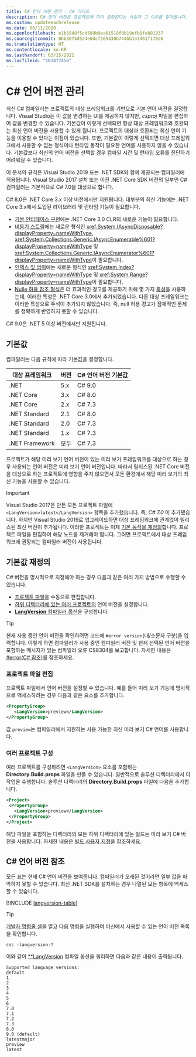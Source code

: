 ```yaml
---
title: C# 언어 버전 관리 - C# 가이드
description: C# 언어 버전은 프로젝트에 따라 결정된다는 사실과 그 이유를 알아봅니다. 기본값을 수동으로 재정의하는 방법을 알아봅니다.
ms.custom: updateeachrelease
ms.date: 08/11/2020
ms.openlocfilehash: e1b5848f5cd589b0ea61518f0b19efb8fe801337
ms.sourcegitcommit: 0bb8074d524e0dcf165430b744bb143461f17026
ms.translationtype: HT
ms.contentlocale: ko-KR
ms.lasthandoff: 03/15/2021
ms.locfileid: "103477456"
---
```

# <a name="c-language-versioning"></a>C# 언어 버전 관리

최신 C# 컴파일러는 프로젝트의 대상 프레임워크를 기반으로 기본 언어 버전을 결정합니다. Visual Studio는 이 값을 변경하는 UI를 제공하지 않지만, *csproj* 파일을 편집하여 값을 변경할 수 있습니다. 기본값이 이렇게 선택되면 항상 대상 프레임워크와 호환되는 최신 언어 버전을 사용할 수 있게 됩니다. 프로젝트의 대상과 호환되는 최신 언어 기능을 이용할 수 있다는 이점이 있습니다. 또한, 기본값이 이렇게 선택되면 대상 프레임워크에서 사용할 수 없는 형식이나 런타임 동작이 필요한 언어를 사용하지 않을 수 있습니다. 기본값보다 최신의 언어 버전을 선택할 경우 컴파일 시간 및 런타임 오류를 진단하기 어려워질 수 있습니다.

이 문서의 규칙은 Visual Studio 2019 또는 .NET SDK와 함께 제공되는 컴파일러에 적용됩니다. Visual Studio 2017 설치 또는 이전 .NET Core SDK 버전의 일부인 C# 컴파일러는 기본적으로 C# 7.0을 대상으로 합니다.

C# 8.0은 .NET Core 3.x 이상 버전에서만 지원됩니다. 대부분의 최신 기능에는 .NET Core 3.x에서 도입된 라이브러리 및 런타임 기능이 필요합니다.

- [기본 인터페이스 구현](../whats-new/csharp-8.md#default-interface-methods)에는 .NET Core 3.0 CLR의 새로운 기능이 필요합니다.
- [비동기 스트림](../whats-new/csharp-8.md#asynchronous-streams)에는 새로운 형식인 <xref:System.IAsyncDisposable?displayProperty=nameWithType>, <xref:System.Collections.Generic.IAsyncEnumerable%601?displayProperty=nameWithType> 및 <xref:System.Collections.Generic.IAsyncEnumerator%601?displayProperty=nameWithType>이 필요합니다.
- [인덱스 및 범위](../whats-new/csharp-8.md#indices-and-ranges)에는 새로운 형식인 <xref:System.Index?displayProperty=nameWithType> 및 <xref:System.Range?displayProperty=nameWithType>이 필요합니다.
- [Nulle 허용 참조 형식](../whats-new/csharp-8.md#nullable-reference-types)은 더 효과적인 경고를 제공하기 위해 몇 가지 [특성](attributes/nullable-analysis.md)을 사용하는데, 이러한 특성은 .NET Core 3.0에서 추가되었습니다. 다른 대상 프레임워크는 이러한 특성으로 주석이 추가되지 않았습니다. 즉, null 허용 경고가 잠재적인 문제를 정확하게 반영하지 못할 수 있습니다.

C# 9.0은 .NET 5 이상 버전에서만 지원됩니다.

## <a name="defaults"></a>기본값

컴파일러는 다음 규칙에 따라 기본값을 결정합니다.

| 대상 프레임워크 | 버전 | C# 언어 버전 기본값 |
|------------------|---------|-----------------------------|
| .NET             | 5.x     | C# 9.0                      |
| .NET Core        | 3.x     | C# 8.0                      |
| .NET Core        | 2.x     | C# 7.3                      |
| .NET Standard    | 2.1     | C# 8.0                      |
| .NET Standard    | 2.0     | C# 7.3                      |
| .NET Standard    | 1.x     | C# 7.3                      |
| .NET Framework   | 모두     | C# 7.3                      |

프로젝트가 해당 미리 보기 언어 버전이 있는 미리 보기 프레임워크를 대상으로 하는 경우 사용되는 언어 버전은 미리 보기 언어 버전입니다. 따라서 릴리스된 .NET Core 버전을 대상으로 하는 프로젝트에 영향을 주지 않으면서 모든 환경에서 해당 미리 보기의 최신 기능을 사용할 수 있습니다.

> [!IMPORTANT]
> Visual Studio 2017은 만든 모든 프로젝트 파일에 `<LangVersion>latest</LangVersion>` 항목을 추가했습니다. 즉, *C# 7.0* 이 추가됐습니다. 하지만 Visual Studio 2019로 업그레이드하면 대상 프레임워크에 관계없이 릴리스된 최신 버전이 추가됩니다. 이러한 프로젝트는 이제 [기본 동작을 재정의](#override-a-default)합니다. 프로젝트 파일을 편집하여 해당 노드를 제거해야 합니다. 그러면 프로젝트에서 대상 프레임워크에 권장되는 컴파일러 버전이 사용됩니다.

## <a name="override-a-default"></a>기본값 재정의

C# 버전을 명시적으로 지정해야 하는 경우 다음과 같은 여러 가지 방법으로 수행할 수 있습니다.

- [프로젝트 파일](#edit-the-project-file)을 수동으로 편집합니다.
- [하위 디렉터리에 있는 여러 프로젝트의](#configure-multiple-projects) 언어 버전을 설정합니다.
- [**LangVersion** 컴파일러 옵션](compiler-options/language.md#langversion)을 구성합니다.

> [!TIP]
> 현재 사용 중인 언어 버전을 확인하려면 코드에 `#error version`(대/소문자 구분)을 입력합니다. 이렇게 하면 컴파일러가 사용 중인 컴파일러 버전 및 현재 선택된 언어 버전을 포함하는 메시지가 있는 컴파일러 오류 CS8304를 보고합니다. 자세한 내용은 [#error(C# 참조)](preprocessor-directives/preprocessor-error.md)를 참조하세요.

### <a name="edit-the-project-file"></a>프로젝트 파일 편집

프로젝트 파일에서 언어 버전을 설정할 수 있습니다. 예를 들어 미리 보기 기능에 명시적으로 액세스하려는 경우 다음과 같은 요소를 추가합니다.

```xml
<PropertyGroup>
   <LangVersion>preview</LangVersion>
</PropertyGroup>
```

값 `preview`는 컴파일러에서 지원하는 사용 가능한 최신 미리 보기 C# 언어를 사용합니다.

### <a name="configure-multiple-projects"></a>여러 프로젝트 구성

여러 프로젝트를 구성하려면 `<LangVersion>` 요소를 포함하는 **Directory.Build.props** 파일을 만들 수 있습니다. 일반적으로 솔루션 디렉터리에서 이 작업을 수행합니다. 솔루션 디렉터리의 **Directory.Build.props** 파일에 다음을 추가합니다.

```xml
<Project>
 <PropertyGroup>
   <LangVersion>preview</LangVersion>
 </PropertyGroup>
</Project>
```

해당 파일을 포함하는 디렉터리의 모든 하위 디렉터리에 있는 빌드는 미리 보기 C# 버전을 사용합니다. 자세한 내용은 [빌드 사용자 지정](/visualstudio/msbuild/customize-your-build)을 참조하세요.

## <a name="c-language-version-reference"></a>C# 언어 버전 참조

모든 표는 현재 C# 언어 버전을 보여줍니다. 컴파일러가 오래된 것이라면 일부 값을 파악하지 못할 수 있습니다. 최신 .NET SDK를 설치하는 경우 나열된 모든 항목에 액세스할 수 있습니다.

[!INCLUDE [langversion-table](includes/langversion-table.md)]

> [!TIP]
> [개발자 명령줄 셸](/visualstudio/ide/reference/command-prompt-powershell)을 열고 다음 명령을 실행하여 머신에서 사용할 수 있는 언어 버전 목록을 확인합니다.
>
> ```CMD
> csc -langversion:?
> ```
>
> 이와 같이 [**LangVersion](compiler-options/language.md#langversion) 컴파일 옵션을 쿼리하면 다음과 같은 내용이 출력됩니다.
>
> ```CMD
> Supported language versions:
> default
> 1
> 2
> 3
> 4
> 5
> 6
> 7.0
> 7.1
> 7.2
> 7.3
> 8.0
> 9.0 (default)
> latestmajor
> preview
> latest
> ```

